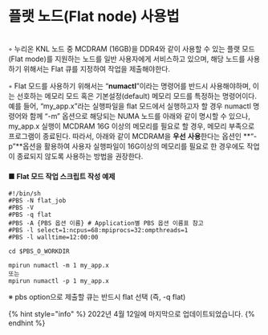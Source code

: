 # 플랫 노드(Flat node) 사용법

\
◦ 누리온 KNL 노드 중 MCDRAM (16GB)을 DDR4와 같이 사용할 수 있는 플랫 모드 (Flat mode)를 지원하는 노드를 일반 사용자에게 서비스하고 있으며, 해당 노드를 사용하기 위해서는 Flat 큐를 지정하여 작업을 제출해야한다.

◦ Flat 모드를 사용하기 위해서는 “**numactl**”이라는 명령어를 반드시 사용해야하며, 이는 선호하는 메모리 모드 혹은 기본설정(default) 메모리 모드를 특정하는 명령어이다. 예를 들어, “my\_app.x”라는 실행파일을 flat 모드에서 실행하고자 할 경우 numactl 명령어와 함께 “-m” 옵션으로 해당되는 NUMA 노드를 아래와 같이 명시할 수 있으나, my\_app.x 실행이 MCDRAM 16G 이상의 메모리를 필요로 할 경우, 메모리 부족으로 프로그램이 종료된다. 따라서, 아래와 같이 MCDRAM을 **우선** **사용**한다는 옵션인 **“-p”**옵션을 활용하여 사용자 실행파일이 16G이상의 메모리를 필요로 한 경우에도 작업이 종료되지 않도록 사용하는 방법을 권장한다.

#### ■ **Flat 모드 작업 스크립트 작성 예제**

```
#!/bin/sh
#PBS -N flat_job
#PBS -V
#PBS -q flat
#PBS -A {PBS 옵션 이름} # Application별 PBS 옵션 이름표 참고 
#PBS -l select=1:ncpus=68:mpiprocs=32:ompthreads=1
#PBS -l walltime=12:00:00

cd $PBS_O_WORKDIR

mpirun numactl -m 1 my_app.x
또는
mpirun numactl -p 1 my_app.x
```

※ pbs option으로 제출할 큐는 반드시 flat 선택 (즉, -q flat)



{% hint style="info" %}
2022년 4월 12일에 마지막으로 업데이트되었습니다.
{% endhint %}
